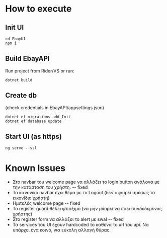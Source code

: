 # How to execute

## Init UI
    cd EbayUI
    npm i

## Build EbayAPI
Run project from Rider/VS or run:

    dotnet build

## Create db 
(check credentials in EbayAPI/appsettings.json)  
    
    dotnet ef migrations add Init
    dotnet ef database update

## Start UI (as https)
    ng serve --ssl





# Known Issues

* Στο navbar του welcome page να αλλάζει το login button ανάλογα με την κατάσταση του χρήστη. -- fixed
* Το κανονικό navbar έχει θέμα με το Logout (δεν αφαιρεί αμέσως το εικονίδιο χρήστη)
* Ημιτελές welcome page -- fixed
* Το register guard θέλει φτιάξιμο (να μην μπορεί να πάει συνδεδεμένος χρήστης)
* Στο register form να αλλάξει το alert με swal -- fixed
* Τα services του UI έχουν hardcoded το καθένα το url του api. Να υπάρχει ένα κοινό, για εύκολη αλλαγή θύρας.
